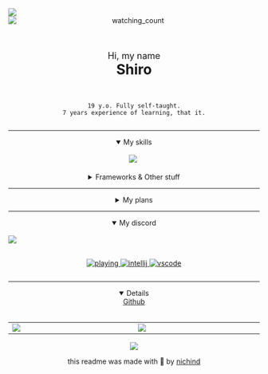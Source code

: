 <div align="center" class="head-me" style="display: flex; flex-flow: column wrap;">
	<img src="https://api.statusbadges.me/badge/status/397211459651633166?style=flat-square"/> <img src="https://komarev.com/ghpvc/?username=ShiroKazane&color=ff69b4&style=flat-square" alt="watching_count" /><br>
	<br>
	<div align="center">
    		<p style="font-size: 18px">Hi, my name<br><strong style="font-size: 28px">Shiro</strong></p>
  	</div>
	<br>

	19 y.o. Fully self-taught.
 	7 years experience of learning, that it.
</div>

----

<div align="center" class="skills" style="display: flex; flex-flow: column wrap">
	<details open>
	<summary>My skills</summary><br>
	<img src="https://skillicons.dev/icons?i=html,css,js,ts,go,lua,photoshop"/><a>&nbsp;</a>
	<br><br>
	<details>
	<summary>Frameworks & Other stuff</summary>
		<br>
		<img src="https://skillicons.dev/icons?i=git,github,discord,discordjs,mongodb,mysql"/><br>
    <img src="https://skillicons.dev/icons?i=sqlite,nodejs,pnpm,androidstudio,robloxstudio"/><br>
  		<a>And much more...</a>
	</details>
	</details>
</div>

----

<div align="center" class="todo" style="display: flex; flex-flow: column">
<details>
<summary>My plans</summary><br>
<div style="flex-direction: column; justify-content: center; align-items: flex-start;">

- [x] Still alive
- [ ] Get a job
- [ ] Get 100'000$
- [ ] Learn to draw anime
- [ ] Learn Japanese
- [ ] Learn Korean
- [ ] Learn Mandarin
- [ ] Learn Hakka (?)
</div>
</details>
</div>

----

<div align="center" class="projects" style="display: flex; flex-flow: column wrap;">
<details open>
<summary>My discord</summary>
<br>

<div style="display: flex; flex-direction: row;">
  <a align="center" href="https://discord.com/users/397211459651633166">
    <img align="center" src="https://lanyard-profile-readme.vercel.app/api/397211459651633166?theme=dark&animated=true&hideDiscrim=true&borderRadius=30px&hideStatus=true"
      </a>
</div>
<br>

![playing](https://api.statusbadges.me/badge/playing/397211459651633166?style=flat-square)
![intellij](https://api.statusbadges.me/badge/intellij/397211459651633166?style=flat-square)
![vscode](https://api.statusbadges.me/badge/vscode/397211459651633166?style=flat-square)

</details>

----

<div align="center" class="github" style="display: flex; flex-flow: column">
<details open>
<summary>Github</summary><br>
<table align="center">
	<tr>
		<td width="1200px">
        <img align="center" src="https://delta-yuki.vercel.app/api?username=ShiroKazane&theme=catppuccin_mocha&show_icons=true&hide_border=true&locale=ja" draggable="false">
		</td>
		<td width="1200px">
        <img align="center" src="https://delta-yuki.vercel.app/api/top-langs/?username=ShiroKazane&theme=catppuccin_mocha&layout=compact&hide_border=true&locale=ja" draggable="false">
		</td>
	</tr>
</table>
<a href="http://www.github.com/ShiroKazane"><img src="https://alpha-yuki.vercel.app?user=ShiroKazane&theme=catppuccin-mocha&border_radius=0&locale=ja&border=45475A&stroke=CDD6F4&fire=FAB387&currStreakNum=CDD6F4" /></a>
</details>

this readme was made with 🤍 by <a href="https://github.com/nichind">nichind</a>
